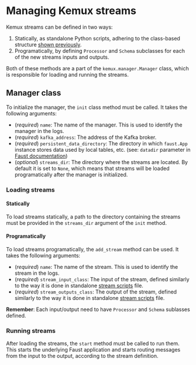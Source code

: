 # Managing Kemux streams

Kemux streams can be defined in two ways:

1. Statically, as standalone Python scripts, adhering to the class-based structure [shown previously](streams.md#combining-io-into-a-stream).
2. Programatically, by defining `Processor` and `Schema` subclasses for each of the new streams inputs and outputs.

Both of these methods are a part of the `kemux.manager.Manager` class, which is responsible for loading and running the streams.

## Manager class

To initialize the manager, the `init` class method must be called. It takes the following arguments:

- (*required*) `name`: The name of the manager. This is used to identify the manager in the logs.
- (*required*) `kafka_address`: The address of the Kafka broker.
- (*required*) `persistent_data_directory`: The directory in which `faust.App` instance stores data used by local tables, etc. (see: `datadir` parameter in [Faust documentation](https://faust.readthedocs.io/en/latest/userguide/settings.html#datadir))
- (*optional*) `streams_dir`: The directory where the streams are located. By default it is set to `None`, which means that streams will be loaded programatically after the manager is initialized.

### Loading streams

#### Statically

To load streams statically, a path to the directory containing the streams must be provided in the `streams_dir` argument of the `init` method.

#### Programatically

To load streams programatically, the `add_stream` method can be used. It takes the following arguments:

- (*required*) `name`: The name of the stream. This is used to identify the stream in the logs.
- (*required*) `stream_input_class`: The input of the stream, defined similarly to the way it is done in standalone [stream scripts](streams.md#input) file.
- (*required*) `stream_outputs_class`: The output of the stream, defined similarly to the way it is done in standalone [stream scripts](streams.md#output) file.

**Remember**: Each input/output need to have `Processor` and `Schema` sublasses defined.

### Running streams

After loading the streams, the `start` method must be called to run them. This starts the underlying Faust application and starts routing messages from the input to the output, according to the stream definition.
